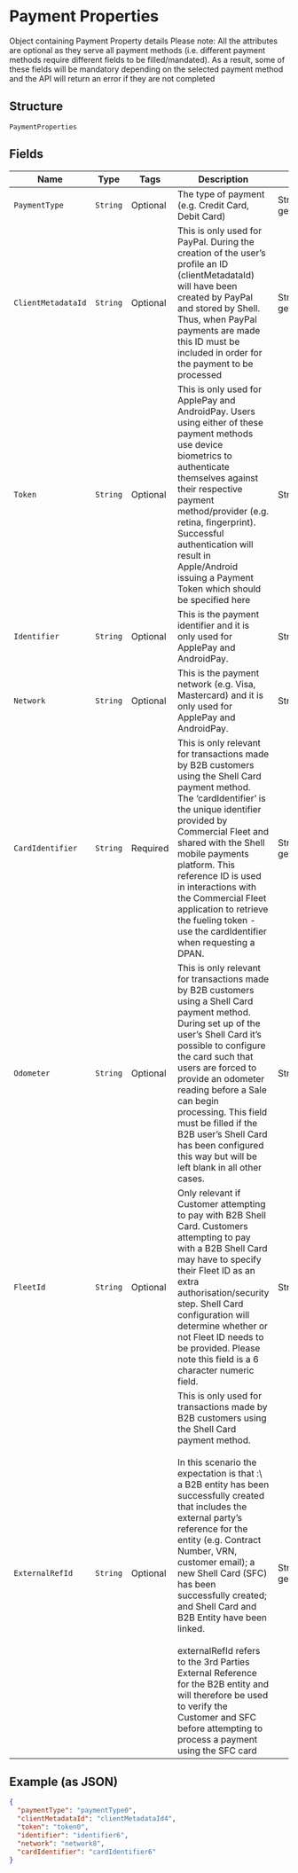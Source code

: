 
# Payment Properties

Object containing Payment Property details Please note:
All the attributes are optional as they serve all payment methods (i.e. different payment methods require different fields to be filled/mandated). As a result, some of these fields will be mandatory depending on the selected payment method and the API will return an error if they are not completed

## Structure

`PaymentProperties`

## Fields

| Name | Type | Tags | Description | Getter | Setter |
|  --- | --- | --- | --- | --- | --- |
| `PaymentType` | `String` | Optional | The type of payment (e.g. Credit Card, Debit Card) | String getPaymentType() | setPaymentType(String paymentType) |
| `ClientMetadataId` | `String` | Optional | This is only used for PayPal. During the creation of the user’s profile an ID (clientMetadataId) will have been created by PayPal and stored by Shell. Thus, when PayPal payments are made this ID must be included in order for the payment to be processed | String getClientMetadataId() | setClientMetadataId(String clientMetadataId) |
| `Token` | `String` | Optional | This is only used for ApplePay and AndroidPay. Users using either of these payment methods use device biometrics to authenticate themselves against their respective payment method/provider (e.g. retina, fingerprint). Successful authentication will result in Apple/Android issuing a Payment Token which should be specified here | String getToken() | setToken(String token) |
| `Identifier` | `String` | Optional | This is the payment identifier and it is only used for ApplePay and AndroidPay. | String getIdentifier() | setIdentifier(String identifier) |
| `Network` | `String` | Optional | This is the payment network (e.g. Visa, Mastercard) and it is only used for ApplePay and AndroidPay. | String getNetwork() | setNetwork(String network) |
| `CardIdentifier` | `String` | Required | This is only relevant for transactions made by B2B customers using the Shell Card payment method. The ‘cardIdentifier’ is the unique identifier provided by Commercial Fleet and shared with the Shell mobile payments platform. This reference ID is used in interactions with the Commercial Fleet application to retrieve the fueling token - use the cardIdentifier when requesting a DPAN. | String getCardIdentifier() | setCardIdentifier(String cardIdentifier) |
| `Odometer` | `String` | Optional | This is only relevant for transactions made by B2B customers using a Shell Card payment method. During set up of the user’s Shell Card it’s possible to configure the card such that users are forced to provide an odometer reading before a Sale can begin processing. This field must be filled if the B2B user’s Shell Card has been configured this way but will be left blank in all other cases. | String getOdometer() | setOdometer(String odometer) |
| `FleetId` | `String` | Optional | Only relevant if Customer attempting to pay with B2B Shell Card. Customers attempting to pay with a B2B Shell Card may have to specify their Fleet ID as an extra authorisation/security step. Shell Card configuration will determine whether or not Fleet ID needs to be provided. Please note this field is a 6 character numeric field. | String getFleetId() | setFleetId(String fleetId) |
| `ExternalRefId` | `String` | Optional | This is only used for transactions made by B2B customers using the Shell Card payment method.<br><br>In this scenario the expectation is that :\ a B2B entity has been successfully created that includes the external party’s reference for the entity (e.g. Contract Number, VRN, customer email); a new Shell Card (SFC) has been successfully created; and Shell Card and B2B Entity have been linked.<br><br>externalRefId refers to the 3rd Parties External Reference for the B2B entity and will therefore be used to verify the Customer and SFC before attempting to process a payment using the SFC card | String getExternalRefId() | setExternalRefId(String externalRefId) |

## Example (as JSON)

```json
{
  "paymentType": "paymentType0",
  "clientMetadataId": "clientMetadataId4",
  "token": "token0",
  "identifier": "identifier6",
  "network": "network8",
  "cardIdentifier": "cardIdentifier6"
}
```

